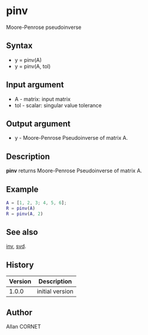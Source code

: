 # pinv

Moore-Penrose pseudoinverse

## Syntax

- y = pinv(A)
- y = pinv(A, tol)

## Input argument

- A - matrix: input matrix
- tol - scalar: singular value tolerance

## Output argument

- y - Moore-Penrose Pseudoinverse of matrix A.

## Description

  <p><b>pinv</b> returns Moore-Penrose Pseudoinverse of matrix A.</p>

## Example

```matlab
A = [1, 2, 3; 4, 5, 6];
R = pinv(A)
R = pinv(A, 2)
```

## See also

[inv](../linear_algebra/inv.md), [svd](../linear_algebra/svd.md).

## History

| Version | Description     |
| ------- | --------------- |
| 1.0.0   | initial version |

## Author

Allan CORNET
